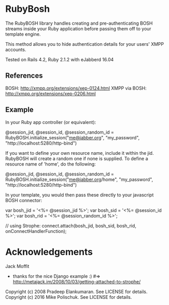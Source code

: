 # RubyBosh

The RubyBOSH library handles creating and pre-authenticating BOSH streams inside your Ruby application before passing them off to your template engine. 

This method allows you to hide authentication details for your users' XMPP accounts.  

Tested on Rails 4.2, Ruby 2.1.2 with eJabberd 16.04

## References

BOSH: http://xmpp.org/extensions/xep-0124.html
XMPP via BOSH: http://xmpp.org/extensions/xep-0206.html

## Example

In your Ruby app controller (or equivalent):

@session_jid, @session_id, @session_random_id = 
  RubyBOSH.initialize_session("me@jabber.org", "my_password", "http://localhost:5280/http-bind")

If you want to define your own resource name, include it within the jid.  RubyBOSH will create a random one if none is supplied.
To define a resource name of 'home', do the following:

@session_jid, @session_id, @session_random_id = 
  RubyBOSH.initialize_session("me@jabber.org/home", "my_password", "http://localhost:5280/http-bind")

In your template, you would then pass these directly to your javascript BOSH connector:

var bosh_jid = '<%= @session_jid %>';
var bosh_sid = '<%= @session_id %>';
var bosh_rid = '<%= @session_random_id %>';

// using Strophe:
connect.attach(bosh_jid, bosh_sid, bosh_rid, onConnectHandlerFunction); 

Acknowledgements
================
Jack Moffit
- thanks for the nice Django example :)
#=> http://metajack.im/2008/10/03/getting-attached-to-strophe/

Copyright (c) 2008 Pradeep Elankumaran. See LICENSE for details.
Copyright (c) 2016 Mike Polischuk. See LICENSE for details.
